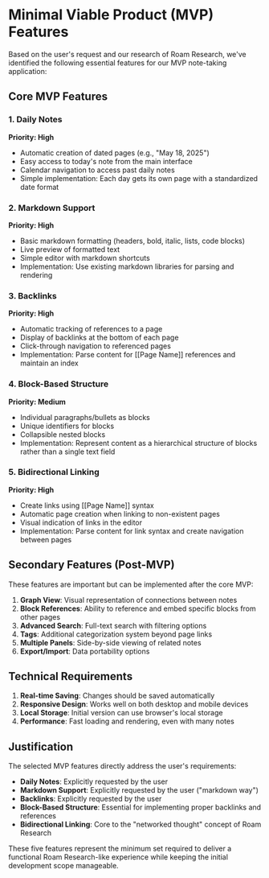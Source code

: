 # Minimal Viable Product (MVP) Features

Based on the user's request and our research of Roam Research, we've identified the following essential features for our MVP note-taking application:

## Core MVP Features

### 1. Daily Notes
**Priority: High**
- Automatic creation of dated pages (e.g., "May 18, 2025")
- Easy access to today's note from the main interface
- Calendar navigation to access past daily notes
- Simple implementation: Each day gets its own page with a standardized date format

### 2. Markdown Support
**Priority: High**
- Basic markdown formatting (headers, bold, italic, lists, code blocks)
- Live preview of formatted text
- Simple editor with markdown shortcuts
- Implementation: Use existing markdown libraries for parsing and rendering

### 3. Backlinks
**Priority: High**
- Automatic tracking of references to a page
- Display of backlinks at the bottom of each page
- Click-through navigation to referenced pages
- Implementation: Parse content for [[Page Name]] references and maintain an index

### 4. Block-Based Structure
**Priority: Medium**
- Individual paragraphs/bullets as blocks
- Unique identifiers for blocks
- Collapsible nested blocks
- Implementation: Represent content as a hierarchical structure of blocks rather than a single text field

### 5. Bidirectional Linking
**Priority: High**
- Create links using [[Page Name]] syntax
- Automatic page creation when linking to non-existent pages
- Visual indication of links in the editor
- Implementation: Parse content for link syntax and create navigation between pages

## Secondary Features (Post-MVP)

These features are important but can be implemented after the core MVP:

1. **Graph View**: Visual representation of connections between notes
2. **Block References**: Ability to reference and embed specific blocks from other pages
3. **Advanced Search**: Full-text search with filtering options
4. **Tags**: Additional categorization system beyond page links
5. **Multiple Panels**: Side-by-side viewing of related notes
6. **Export/Import**: Data portability options

## Technical Requirements

1. **Real-time Saving**: Changes should be saved automatically
2. **Responsive Design**: Works well on both desktop and mobile devices
3. **Local Storage**: Initial version can use browser's local storage
4. **Performance**: Fast loading and rendering, even with many notes

## Justification

The selected MVP features directly address the user's requirements:
- **Daily Notes**: Explicitly requested by the user
- **Markdown Support**: Explicitly requested by the user ("markdown way")
- **Backlinks**: Explicitly requested by the user
- **Block-Based Structure**: Essential for implementing proper backlinks and references
- **Bidirectional Linking**: Core to the "networked thought" concept of Roam Research

These five features represent the minimum set required to deliver a functional Roam Research-like experience while keeping the initial development scope manageable.
